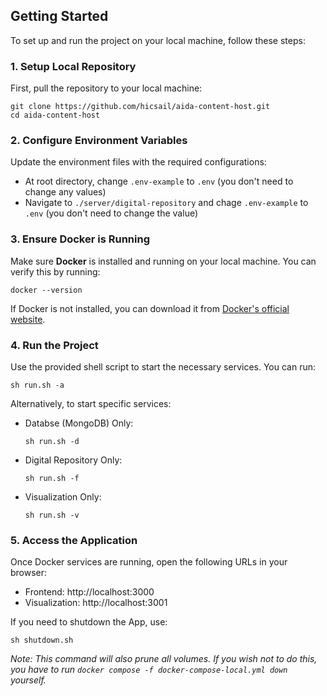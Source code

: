 ## Getting Started

To set up and run the project on your local machine, follow these steps:

### 1. Setup Local Repository

First, pull the repository to your local machine:

```
git clone https://github.com/hicsail/aida-content-host.git
cd aida-content-host
```

### 2. Configure Environment Variables

Update the environment files with the required configurations:

- At root directory, change `.env-example` to `.env` (you don't need to change any values)
- Navigate to `./server/digital-repository` and chage `.env-example` to `.env` (you don't need to change the value)

### 3. Ensure Docker is Running

Make sure **Docker** is installed and running on your local machine. You can verify this by running:

```
docker --version
```

If Docker is not installed, you can download it from [Docker's official website](https://www.docker.com/).

### 4. Run the Project

Use the provided shell script to start the necessary services. You can run:

```
sh run.sh -a
```

Alternatively, to start specific services:

- Databse (MongoDB) Only:

  ```
  sh run.sh -d
  ```

- Digital Repository Only:

  ```
  sh run.sh -f
  ```

- Visualization Only:

  ```
  sh run.sh -v
  ```

### 5. Access the Application

Once Docker services are running, open the following URLs in your browser:

- Frontend: http://localhost:3000
- Visualization: http://localhost:3001

If you need to shutdown the App, use:

```
sh shutdown.sh
```

_Note: This command will also prune all volumes. If you wish not to do this, you have to run `docker compose -f docker-compose-local.yml down` yourself._
